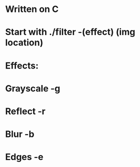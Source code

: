 # Written on C
# Start with ./filter -(effect) (img location)
# Effects:
# Grayscale -g
# Reflect -r
# Blur -b
# Edges -e
